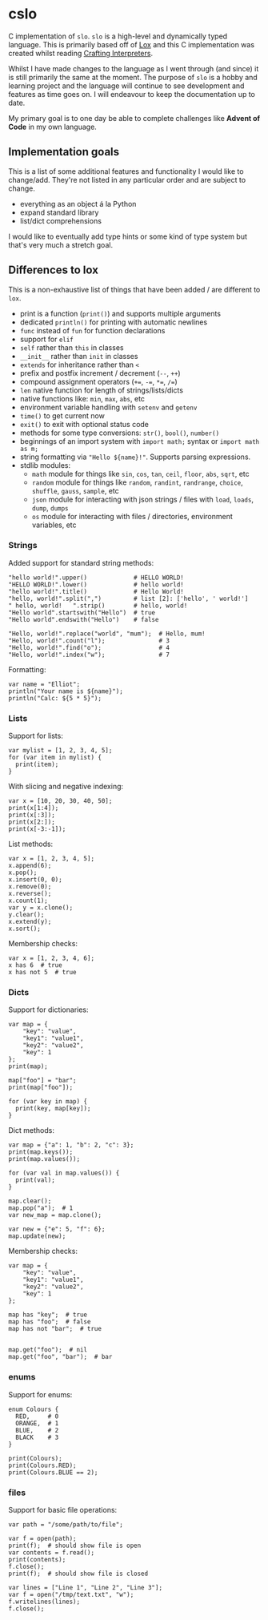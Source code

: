 # cslo

C implementation of `slo`. `slo` is a high-level and dynamically typed language.
This is primarily based off of [Lox](https://craftinginterpreters.com/the-lox-language.html)
and this C implementation was created whilst reading
[Crafting Interpreters](https://craftinginterpreters.com).

Whilst I have made changes to the language as I went through (and since) it is still
primarily the same at the moment. The purpose of `slo` is a hobby and learning project and the
language will continue to see development and features as time goes on.
I will endeavour to keep the documentation up to date.

My primary goal is to one day be able to complete challenges like **Advent of Code** in my own language.

## Implementation goals

This is a list of some additional features and functionality I would like to change/add. They're not listed in
any particular order and are subject to change.

- everything as an object á la Python
- expand standard library
- list/dict comprehensions

I would like to eventually add type hints or some kind of type system but that's very much a stretch goal.

## Differences to lox

This is a non-exhaustive list of things that have been added / are different to `lox`.

- print is a function (`print()`) and supports multiple arguments
- dedicated `println()` for printing with automatic newlines
- `func` instead of `fun` for function declarations
- support for `elif`
- `self` rather than `this` in classes
- `__init__` rather than `init` in classes
- `extends` for inheritance rather than `<`
- prefix and postfix increment / decrement (`--`, `++`)
- compound assignment operators (`+=`, `-=`, `*=`, `/=`)
- `len` native function for length of strings/lists/dicts
- native functions like: `min`, `max`, `abs`, etc
- environment variable handling with `setenv` and `getenv`
- `time()` to get current now
- `exit()` to exit with optional status code
- methods for some type conversions: `str()`, `bool()`, `number()`
- beginnings of an import system with `import math;` syntax or `import math as m;`
- string formatting via `"Hello ${name}!"`. Supports parsing expressions.
- stdlib modules:
  - `math` module for things like `sin`, `cos`, `tan`, `ceil`, `floor`, `abs`, `sqrt`, etc
  - `random` module for things like `random`, `randint`, `randrange`, `choice`, `shuffle`, `gauss`, `sample`, etc
  - `json` module for interacting with json strings / files with `load`, `loads`, `dump`, `dumps`
  - `os` module for interacting with files / directories, environment variables, etc

### Strings

Added support for standard string methods:

```slo
"hello world!".upper()             # HELLO WORLD!
"HELLO WORLD!".lower()             # hello world!
"hello world!".title()             # Hello World!
"hello, world!".split(",")         # list [2]: ['hello', ' world!']
" hello, world!   ".strip()        # hello, world!
"Hello world".startswith("Hello")  # true
"Hello world".endswith("Hello")    # false

"Hello, world!".replace("world", "mum");  # Hello, mum!
"Hello, world!".count("l");               # 3
"Hello, world!".find("o");                # 4
"Hello, world!".index("w");               # 7
```

Formatting:

```slo
var name = "Elliot";
println("Your name is ${name}");
println("Calc: ${5 * 5}");
```

### Lists

Support for lists:

```slo
var mylist = [1, 2, 3, 4, 5];
for (var item in mylist) {
  print(item);
}
```

With slicing and negative indexing:

```slo
var x = [10, 20, 30, 40, 50];
print(x[1:4]);
print(x[:3]);
print(x[2:]);
print(x[-3:-1]);
```

List methods:

```slo
var x = [1, 2, 3, 4, 5];
x.append(6);
x.pop();
x.insert(0, 0);
x.remove(0);
x.reverse();
x.count(1);
var y = x.clone();
y.clear();
x.extend(y);
x.sort();
```

Membership checks:

```slo
var x = [1, 2, 3, 4, 6];
x has 6  # true
x has not 5  # true
```

### Dicts

Support for dictionaries:

```slo
var map = {
    "key": "value",
    "key1": "value1",
    "key2": "value2",
    "key": 1
};
print(map);

map["foo"] = "bar";
print(map["foo"]);

for (var key in map) {
  print(key, map[key]);
}
```

Dict methods:

```slo
var map = {"a": 1, "b": 2, "c": 3};
print(map.keys());
print(map.values());

for (var val in map.values()) {
  print(val);
}

map.clear();
map.pop("a");  # 1
var new_map = map.clone();

var new = {"e": 5, "f": 6};
map.update(new);
```

Membership checks:

```slo
var map = {
    "key": "value",
    "key1": "value1",
    "key2": "value2",
    "key": 1
};

map has "key";  # true
map has "foo";  # false
map has not "bar";  # true


map.get("foo");  # nil
map.get("foo", "bar");  # bar
```

### enums

Support for enums:

```slo
enum Colours {
  RED,     # 0
  ORANGE,  # 1
  BLUE,    # 2
  BLACK    # 3
}

print(Colours);
print(Colours.RED);
print(Colours.BLUE == 2);
```

### files

Support for basic file operations:

```slo
var path = "/some/path/to/file";

var f = open(path);
print(f);  # should show file is open
var contents = f.read();
print(contents);
f.close();
print(f);  # should show file is closed

var lines = ["Line 1", "Line 2", "Line 3"];
var f = open("/tmp/text.txt", "w");
f.writelines(lines);
f.close();
```
